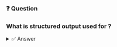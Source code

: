### ❓ Question

### What is structured output used for ?

<details>
  <summary>✅ Answer</summary>

 * **A. Presenting information in a structured manner.**
 * **B. Extracting data from prompts.**

</details>